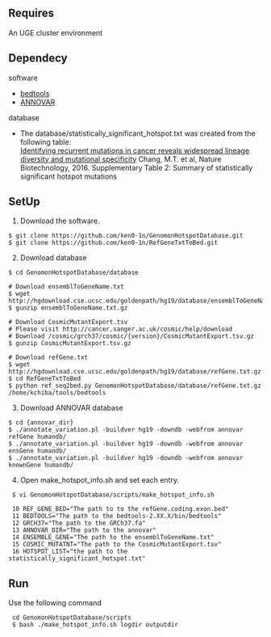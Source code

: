 
Requires
----------

An UGE cluster environment

Dependecy
----------

software
* [bedtools](https://code.google.com/p/bedtools/)
* [ANNOVAR](http://annovar.openbioinformatics.org/en/latest/user-guide/download/)

database
* The database/statistically_significant_hotspot.txt was created from the following table:    
  [Identifying recurrent mutations in cancer reveals widespread lineage diversity and mutational specificity](http://www.nature.com/nbt/journal/v34/n2/full/nbt.3391.html) Chang, M.T. et al, Nature Biotechnology, 2016.
  Supplementary Table 2: Summary of statistically significant hotspot mutations


SetUp
----------

1. Download the software.
```
$ git clone https://github.com/ken0-1n/GenomonHotspotDatabase.git
$ git clone https://github.com/ken0-1n/RefGeneTxtToBed.git
```

2. Download database
```
$ cd GenomonHotspotDatabase/database

# Download ensemblToGeneName.txt
$ wget http://hgdownload.cse.ucsc.edu/goldenpath/hg19/database/ensemblToGeneName.txt.gz
$ gunzip ensemblToGeneName.txt.gz

# Download CosmicMutantExport.tsv
# Please visit http://cancer.sanger.ac.uk/cosmic/help/download
# Download /cosmic/grch37/cosmic/{version}/CosmicMutantExport.tsv.gz
$ gunzip CosmicMutantExport.tsv.gz

# Download refGene.txt
$ wget http://hgdownload.cse.ucsc.edu/goldenpath/hg19/database/refGene.txt.gz 
$ cd RefGeneTxtToBed
$ python ref_seq2bed.py GenomonHotspotDatabase/database/refGene.txt.gz /home/kchiba/tools/bedtools
```

3. Download ANNOVAR database   
```
$ cd {annovar_dir}
$ ./annotate_variation.pl -buildver hg19 -downdb -webfrom annovar refGene humandb/  
$ ./annotate_variation.pl -buildver hg19 -downdb -webfrom annovar ensGene humandb/  
$ ./annotate_variation.pl -buildver hg19 -downdb -webfrom annovar knownGene humandb/  
```

4. Open make_hotspot_info.sh and set each entry.  
```
 $ vi GenomonHotspotDatabase/scripts/make_hotspot_info.sh
 
 10 REF_GENE_BED="The path to to the refGene.coding.exon.bed"  
 11 BEDTOOLS="The path to the bedtools-2.XX.X/bin/bedtools"  
 12 GRCH37="The path to the GRCh37.fa"  
 13 ANNOVAR_DIR="The path to the annovar"  
 14 ENSEMBLE_GENE="The path to the ensemblToGeneName.txt"  
 15 COSMIC_MUTATNT="The path to the CosmicMutantExport.tsv"  
 16 HOTSPOT_LIST="the path to the statistically_significant_hotspot.txt"  
```

Run
---

Use the following command
```
 cd GenomonHotspotDatabase/scripts
 $ bash ./make_hotspot_info.sh logdir outputdir
```

